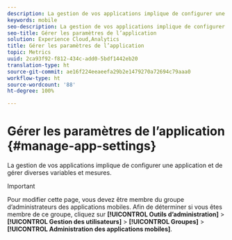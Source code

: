 ```yaml
---
description: La gestion de vos applications implique de configurer une application et de gérer diverses variables et mesures.
keywords: mobile
seo-description: La gestion de vos applications implique de configurer une application et de gérer diverses variables et mesures.
seo-title: Gérer les paramètres de l’application
solution: Experience Cloud,Analytics
title: Gérer les paramètres de l’application
topic: Metrics
uuid: 2ca93f92-f812-434c-add0-5bdf1442eb20
translation-type: ht
source-git-commit: ae16f224eeaeefa29b2e1479270a72694c79aaa0
workflow-type: ht
source-wordcount: '88'
ht-degree: 100%

---
```



# Gérer les paramètres de l’application {#manage-app-settings}

La gestion de vos applications implique de configurer une application et de gérer diverses variables et mesures.

>[!IMPORTANT]
>
>Pour modifier cette page, vous devez être membre du groupe d’administrateurs des applications mobiles. Afin de déterminer si vous êtes membre de ce groupe, cliquez sur **[!UICONTROL Outils d’administration]** > **[!UICONTROL Gestion des utilisateurs]** > **[!UICONTROL Groupes]** > **[!UICONTROL Administration des applications mobiles]**.
